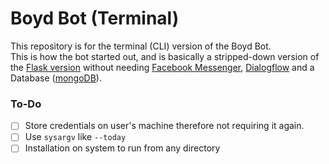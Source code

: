 # Boyd Bot (Terminal)
This repository is for the terminal (CLI) version of the Boyd Bot. <br />
This is how the bot started out, and is basically a stripped-down version of the [Flask version](https://github.com/ineshbose/boyd_bot_messenger) without needing [Facebook Messenger](https://www.facebook.com/messenger), [Dialogflow](https://dialogflow.com/) and a Database ([mongoDB](https://www.mongodb.com/)).

### To-Do
- [ ] Store credentials on user's machine therefore not requiring it again.
- [ ] Use `sysargv` like `--today`
- [ ] Installation on system to run from any directory
